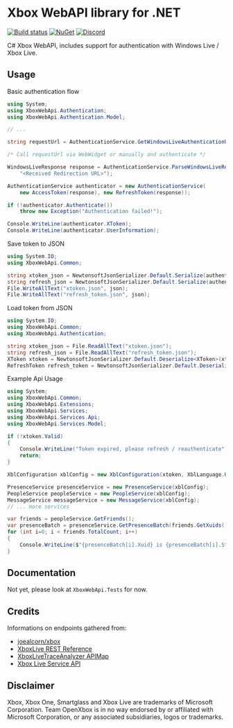# Xbox WebAPI library for .NET

[![Build status](https://ci.appveyor.com/api/projects/status/8nhploewqrf5atdl/branch/master?svg=true)](https://ci.appveyor.com/project/tuxuser/xbox-webapi-csharp/branch/master)
[![NuGet](https://img.shields.io/nuget/v/OpenXbox.XboxWebApi.svg)](https://www.nuget.org/packages/OpenXbox.XboxWebApi)
[![Discord](https://img.shields.io/badge/discord-OpenXbox-blue.svg)](https://discord.gg/E8kkJhQ)

C# Xbox WebAPI, includes support for authentication with Windows Live / Xbox Live.

## Usage

Basic authentication flow

```cs
using System;
using XboxWebApi.Authentication;
using XboxWebApi.Authentication.Model;

// ...

string requestUrl = AuthenticationService.GetWindowsLiveAuthenticationUrl();

/* Call requestUrl via WebWidget or manually and authenticate */

WindowsLiveResponse response = AuthenticationService.ParseWindowsLiveResponse(
    "<Received Redirection URL>");

AuthenticationService authenticator = new AuthenticationService(
    new AccessToken(response), new RefreshToken(response));

if (!authenticator.Authenticate())
    throw new Exception("Authentication failed!");

Console.WriteLine(authenticator.XToken);
Console.WriteLine(authenticator.UserInformation);
```

Save token to JSON

```cs
using System.IO;
using XboxWebApi.Common;

string xtoken_json = NewtonsoftJsonSerializer.Default.Serialize(authenticator.XToken);
string refresh_json = NewtonsoftJsonSerializer.Default.Serialize(authenticator.RefreshToken);
File.WriteAllText("xtoken.json", json);
File.WriteAllText("refresh_token.json", json);
```

Load token from JSON

```cs
using System.IO;
using XboxWebApi.Common;
using XboxWebApi.Authentication;

string xtoken_json = File.ReadAllText("xtoken.json");
string refresh_json = File.ReadAllText("refresh_token.json");
XToken xtoken = NewtonsoftJsonSerializer.Default.Deserialize<XToken>(xtoken_json);
RefreshToken refresh_token = NewtonsoftJsonSerializer.Default.Deserialize<RefreshToken>(refresh_json);
```

Example Api Usage

```cs
using System;
using XboxWebApi.Common;
using XboxWebApi.Extensions;
using XboxWebApi.Services;
using XboxWebApi.Services.Api;
using XboxWebApi.Services.Model;

if (!xtoken.Valid)
{
    Console.WriteLine("Token expired, please refresh / reauthenticate");
    return;
}

XblConfiguration xblConfig = new XblConfiguration(xtoken, XblLanguage.United_States);

PresenceService presenceService = new PresenceService(xblConfig);
PeopleService peopleService = new PeopleService(xblConfig);
MessageService messageService = new MessageService(xblConfig);
// ... more services

var friends = peopleService.GetFriends();
var presenceBatch = presenceService.GetPresenceBatch(friends.GetXuids());
for (int i=0; i < friends.TotalCount; i++)
{
    Console.WriteLine($"{presenceBatch[i].Xuid} is {presenceBatch[i].State}");
}
```

## Documentation

Not yet, please look at `XboxWebApi.Tests` for now.

## Credits

Informations on endpoints gathered from:

* [joealcorn/xbox](https://github.com/joealcorn/xbox)
* [XboxLive REST Reference](https://docs.microsoft.com/en-us/windows/uwp/xbox-live/xbox-live-rest/atoc-xboxlivews-reference)
* [XboxLiveTraceAnalyzer APIMap](https://github.com/Microsoft/xbox-live-trace-analyzer/blob/master/Source/XboxLiveTraceAnalyzer.APIMap.csv)
* [Xbox Live Service API](https://github.com/Microsoft/xbox-live-api)

## Disclaimer

Xbox, Xbox One, Smartglass and Xbox Live are trademarks of Microsoft Corporation.
Team OpenXbox is in no way endorsed by or affiliated with Microsoft Corporation, or
any associated subsidiaries, logos or trademarks.
